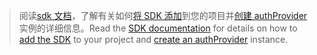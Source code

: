 <!-- markdownlint-disable MD041-->

> <span data-ttu-id="974f9-101">阅读[sdk 文档](/graph/sdks/sdks-overview)，了解有关如何[将 SDK 添加](/graph/sdks/sdk-installation)到您的项目并[创建 authProvider](/graph/sdks/choose-authentication-providers)实例的详细信息。</span><span class="sxs-lookup"><span data-stu-id="974f9-101">Read the [SDK documentation](/graph/sdks/sdks-overview) for details on how to [add the SDK](/graph/sdks/sdk-installation) to your project and [create an authProvider](/graph/sdks/choose-authentication-providers) instance.</span></span>
